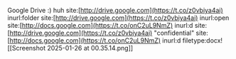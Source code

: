 Google Drive :) huh 
site:[http://drive.google.com](https://t.co/z0vbiya4ai)  inurl:folder 
site:[http://drive.google.com](https://t.co/z0vbiya4ai) inurl:open 
site:[http://docs.google.com](https://t.co/onC2uL9NmZ) inurl:d 
site:[http://drive.google.com](https://t.co/z0vbiya4ai) "confidential" 
site:[http://docs.google.com](https://t.co/onC2uL9NmZ) inurl:d filetype:docx![[Screenshot 2025-01-26 at 00.35.14.png]]